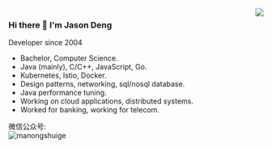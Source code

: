 <img align='right' src="https://github-readme-stats.vercel.app/api?username=jasonwjdeng&show_icons=true&theme=synthwave">

### Hi there 👋 I'm Jason Deng

Developer since 2004

* Bachelor, Computer Science.
* Java (mainly), C/C++, JavaScript, Go.
* Kubernetes, Istio, Docker.
* Design patterns, networking, sql/nosql database.
* Java performance tuning.
* Working on cloud applications, distributed systems.
* Worked for banking, working for telecom.

微信公众号:<br>
![manongshuige](https://github.com/jasonwjdeng/jasonwjdeng/assets/13627451/09a919e8-1f06-46be-88ec-111b538e89f9)
